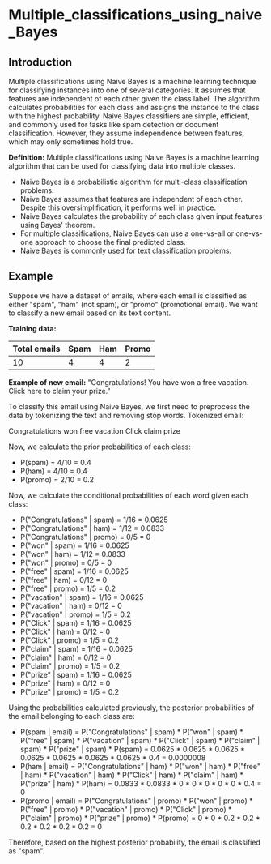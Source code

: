 # Multiple_classifications_using_naive_Bayes
## Introduction

Multiple classifications using Naive Bayes is a machine learning technique for classifying instances into one of several categories. It assumes that features are independent of each other given the class label. The algorithm calculates probabilities for each class and assigns the instance to the class with the highest probability. Naive Bayes classifiers are simple, efficient, and commonly used for tasks like spam detection or document classification. However, they assume independence between features, which may only sometimes hold true.

**Definition:** Multiple classifications using Naive Bayes is a machine learning algorithm that can be used for classifying data into multiple classes.

- Naive Bayes is a probabilistic algorithm for multi-class classification problems.
- Naive Bayes assumes that features are independent of each other. Despite this oversimplification, it performs well in practice.
- Naive Bayes calculates the probability of each class given input features using Bayes' theorem.
- For multiple classifications, Naive Bayes can use a one-vs-all or one-vs-one approach to choose the final predicted class.
- Naive Bayes is commonly used for text classification problems.

## Example

Suppose we have a dataset of emails, where each email is classified as either "spam", "ham" (not spam), or "promo" (promotional email). We want to classify a new email based on its text content.

**Training data:**

| Total emails | Spam | Ham | Promo |
|--------------|------|-----|-------|
| 10           | 4    | 4   | 2     |

**Example of new email:**
"Congratulations! You have won a free vacation. Click here to claim your prize."

To classify this email using Naive Bayes, we first need to preprocess the data by tokenizing the text and removing stop words.
Tokenized email:

Congratulations
won
free
vacation
Click
claim
prize

Now, we calculate the prior probabilities of each class:

- P(spam) = 4/10 = 0.4
- P(ham) = 4/10 = 0.4
- P(promo) = 2/10 = 0.2

Now, we calculate the conditional probabilities of each word given each class:

- P("Congratulations" | spam) = 1/16 = 0.0625
- P("Congratulations" | ham) = 1/12 = 0.0833
- P("Congratulations" | promo) = 0/5 = 0
- P("won" | spam) = 1/16 = 0.0625
- P("won" | ham) = 1/12 = 0.0833
- P("won" | promo) = 0/5 = 0
- P("free" | spam) = 1/16 = 0.0625
- P("free" | ham) = 0/12 = 0
- P("free" | promo) = 1/5 = 0.2
- P("vacation" | spam) = 1/16 = 0.0625
- P("vacation" | ham) = 0/12 = 0
- P("vacation" | promo) = 1/5 = 0.2
- P("Click" | spam) = 1/16 = 0.0625
- P("Click" | ham) = 0/12 = 0
- P("Click" | promo) = 1/5 = 0.2
- P("claim" | spam) = 1/16 = 0.0625
- P("claim" | ham) = 0/12 = 0
- P("claim" | promo) = 1/5 = 0.2
- P("prize" | spam) = 1/16 = 0.0625
- P("prize" | ham) = 0/12 = 0
- P("prize" | promo) = 1/5 = 0.2

Using the probabilities calculated previously, the posterior probabilities of the email belonging to each class are:

- P(spam | email) = P("Congratulations" | spam) * P("won" | spam) * P("free" | spam) * P("vacation" | spam) * P("Click" | spam) * P("claim" | spam) * P("prize" | spam) * P(spam) = 0.0625 * 0.0625 * 0.0625 * 0.0625 * 0.0625 * 0.0625 * 0.0625 * 0.4 = 0.0000008
- P(ham | email) = P("Congratulations" | ham) * P("won" | ham) * P("free" | ham) * P("vacation" | ham) * P("Click" | ham) * P("claim" | ham) * P("prize" | ham) * P(ham) = 0.0833 * 0.0833 * 0 * 0 * 0 * 0 * 0 * 0.4 = 0
- P(promo | email) = P("Congratulations" | promo) * P("won" | promo) * P("free" | promo) * P("vacation" | promo) * P("Click" | promo) * P("claim" | promo) * P("prize" | promo) * P(promo) = 0 * 0 * 0.2 * 0.2 * 0.2 * 0.2 * 0.2 * 0.2 = 0

Therefore, based on the highest posterior probability, the email is classified as "spam".
